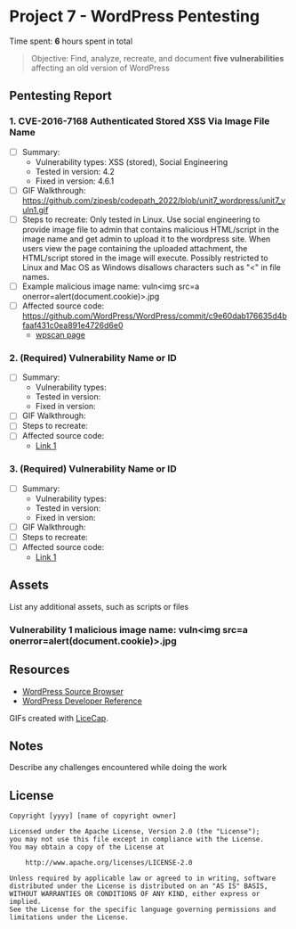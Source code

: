 # Project 7 - WordPress Pentesting

Time spent: **6** hours spent in total

> Objective: Find, analyze, recreate, and document **five vulnerabilities** affecting an old version of WordPress

## Pentesting Report

### 1. CVE-2016-7168 Authenticated Stored XSS Via Image File Name
  - [ ] Summary: 
    - Vulnerability types: XSS (stored), Social Engineering
    - Tested in version: 4.2
    - Fixed in version: 4.6.1
  - [ ] GIF Walkthrough: https://github.com/zipesb/codepath_2022/blob/unit7_wordpress/unit7_vuln1.gif
  - [ ] Steps to recreate: Only tested in Linux. Use social engineering to provide image file to admin that contains malicious HTML/script in the image name and get admin to upload it to the wordpress site. When users view the page containing the uploaded attachment, the HTML/script stored in the image will execute. Possibly restricted to Linux and Mac OS as Windows disallows characters such as "<" in file names.
  - [ ] Example malicious image name: vuln\<img src=a onerror=alert(document.cookie)>.jpg
  - [ ] Affected source code: https://github.com/WordPress/WordPress/commit/c9e60dab176635d4bfaaf431c0ea891e4726d6e0
    - [wpscan page](https://wpscan.com/vulnerability/e84eaf3f-677a-465a-8f96-ea4cf074c980)
### 2. (Required) Vulnerability Name or ID
  - [ ] Summary: 
    - Vulnerability types:
    - Tested in version:
    - Fixed in version: 
  - [ ] GIF Walkthrough: 
  - [ ] Steps to recreate: 
  - [ ] Affected source code:
    - [Link 1](https://core.trac.wordpress.org/browser/tags/version/src/source_file.php)
### 3. (Required) Vulnerability Name or ID
  - [ ] Summary: 
    - Vulnerability types:
    - Tested in version:
    - Fixed in version: 
  - [ ] GIF Walkthrough: 
  - [ ] Steps to recreate: 
  - [ ] Affected source code:
    - [Link 1](https://core.trac.wordpress.org/browser/tags/version/src/source_file.php)


## Assets

List any additional assets, such as scripts or files
### Vulnerability 1 malicious image name: vuln\<img src=a onerror=alert(document.cookie)>.jpg

## Resources

- [WordPress Source Browser](https://core.trac.wordpress.org/browser/)
- [WordPress Developer Reference](https://developer.wordpress.org/reference/)

GIFs created with [LiceCap](http://www.cockos.com/licecap/).

## Notes

Describe any challenges encountered while doing the work

## License

    Copyright [yyyy] [name of copyright owner]

    Licensed under the Apache License, Version 2.0 (the "License");
    you may not use this file except in compliance with the License.
    You may obtain a copy of the License at

        http://www.apache.org/licenses/LICENSE-2.0

    Unless required by applicable law or agreed to in writing, software
    distributed under the License is distributed on an "AS IS" BASIS,
    WITHOUT WARRANTIES OR CONDITIONS OF ANY KIND, either express or implied.
    See the License for the specific language governing permissions and
    limitations under the License.
